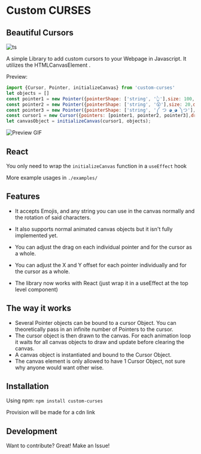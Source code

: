 # Custom CURSES

## Beautiful Cursors

![ts](https://badgen.net/badge/Built%20With/TypeScript/blue)

A simple Library to add custom cursors to your Webpage in Javascript.
It utilizes the HTMLCanvasElement .

Preview:

``` javascript
import {Cursor, Pointer, initializeCanvas} from 'custom-curses'
let objects = []
const pointer1 = new Pointer({pointerShape: ['string', '👆'],size: 100,drag: 0.1, xOffset: 15}, objects)
const pointer2 = new Pointer({pointerShape: ['string', '😲'],size: 20,drag: 0.9, xOffset:100, yOffset: 50}, objects)
const pointer3 = new Pointer({pointerShape: ['string', '༼ つ ◕_◕ ༽つ'], size: 20, drag: 0.97,  xOffset:100, yOffset: 50}, objects)
const cursor1 = new Cursor({pointers: [pointer1, pointer2, pointer3],drag: 0 /*where 1 is max*/,  hideMouse: true,});
let canvasObject = initializeCanvas(cursor1, objects);
```

![Preview GIF](https://user-images.githubusercontent.com/34871260/186636536-4dff68f9-8b2d-45f2-aeee-0040b52530e1.gif)

## React
You only need to wrap the `initializeCanvas` function in a `useEffect` hook

More example usages in `./examples/`

## Features

- It accepts Emojis, and any string you can use in the canvas normally and the rotation of said characters.
- It also supports normal animated canvas objects but it isn't fully implemented yet.
- You can adjust the drag on each individual pointer and for the cursor as a whole.
- You can adjust the X and Y offset for each pointer individually and for the cursor as a whole.

- The library now works with React (just wrap it in a useEffect at the top level component)

## The way it works

- Several Pointer objects can be bound to a cursor Object. You can theoretically pass in an infinite number of Pointers to the cursor.
- The cursor object is then drawn to the canvas. For each animation loop it waits for all canvas objects to draw and update before clearing the canvas.
- A canvas object is instantiated and bound to the Cursor Object.
- The canvas element is only allowed to have 1 Cursor Object, not sure why anyone would want other wise.

## Installation

Using npm:
`npm install custom-curses`

Provision will be made for a cdn link

## Development

Want to contribute? Great! Make an Issue!
